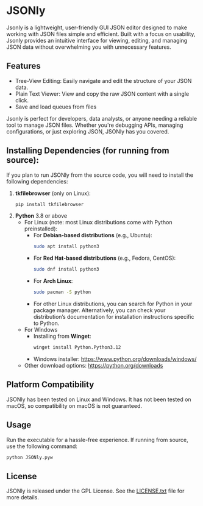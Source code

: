 # JSONly

Jsonly is a lightweight, user-friendly GUI JSON editor designed to make working with JSON files simple and efficient. Built with a focus on usability, Jsonly provides an intuitive interface for viewing, editing, and managing JSON data without overwhelming you with unnecessary features.

## Features
- Tree-View Editing: Easily navigate and edit the structure of your JSON data.
- Plain Text Viewer: View and copy the raw JSON content with a single click.
- Save and load queues from files

Jsonly is perfect for developers, data analysts, or anyone needing a reliable tool to manage JSON files. Whether you're debugging APIs, managing configurations, or just exploring JSON, JSONly has you covered.

## Installing Dependencies (for running from source):
If you plan to run JSONly from the source code, you will need to install the following dependencies:

1. **tkfilebrowser** (only on Linux):
   ```bash
   pip install tkfilebrowser
2. **Python** 3.8 or above
   - For Linux (note: most Linux distributions come with Python preinstalled):
     - For **Debian-based distributions** (e.g., Ubuntu):
       ```bash
       sudo apt install python3
      - For **Red Hat-based distributions** (e.g., Fedora, CentOS):
         ```bash
         sudo dnf install python3
     - For **Arch Linux**:
         ```bash
         sudo pacman -S python
     - For other Linux distributions, you can search for Python in your package manager. Alternatively, you can check your distribution’s documentation for installation instructions specific to Python.
   - For Windows
     - Installing from **Winget**:
         ```bash
         winget install Python.Python3.12
     - Windows installer:
         https://www.python.org/downloads/windows/
   - Other download options:
         https://python.org/downloads

## Platform Compatibility
JSONly has been tested on Linux and Windows. It has not been tested on macOS, so compatibility on macOS is not guaranteed.

## Usage
Run the executable for a hassle-free experience.
If running from source, use the following command:
```bash
python JSONly.pyw
```
## License
JSONly is released under the GPL License. See the [LICENSE.txt](https://github.com/DudenessBoy/JSONly/blob/main/LICENSE.txt) file for more details.
